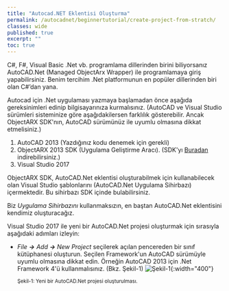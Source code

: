 ```yaml
---
title: "Autocad.NET Eklentisi Oluşturma"
permalink: /autocadnet/beginnertutorial/create-project-from-stratch/
classes: wide
published: true
excerpt: ""
toc: true
---
```


C#, F#, Visual Basic .Net vb. programlama dillerinden birini biliyorsanız AutoCAD.Net (Managed ObjectArx Wrapper) ile programlamaya giriş yapabilirsiniz. Benim tercihim .Net platformunun en popüler dillerinden biri olan C#’dan yana.

Autocad için .Net uygulaması yazmaya başlamadan önce aşağıda gereksinimleri edinip bilgisayarınıza kurmalısınız. (AutoCAD ve Visual Studio sürümleri sisteminize göre aşağıdakilersen farklılık gösterebilir. Ancak ObjectARX SDK'nın, AutoCAD sürümünüz ile uyumlu olmasına dikkat etmelisiniz.)

1. AutoCAD 2013 (Yazdığınız kodu denemek için gerekli)
2. ObjectARX 2013 SDK (Uygulama Geliştirme Aracı). (SDK'yı [Buradan](https://www.autodesk.com/developer-network/platform-technologies/autocad/objectarx) indirebilirsiniz.)
4. Visual Studio 2017

ObjectARX SDK, AutoCAD.Net eklentisi oluşturabilmek için kullanabilecek olan Visual Studio şablonlarını (AutoCAD.Net  Uygulama Sihirbazı) içermektedir. Bu sihirbazı SDK içinde bulabilirsiniz. 

Biz *Uygulama Sihirbazını* kullanmaksızın, en baştan AutoCAD.Net eklentisini kendimiz oluşturacağız. 

Visual Studio 2017 ile yeni bir AutoCAD.Net projesi oluşturmak için sırasıyla aşağıdaki adımları izleyin:

- *File **→** Add **→** New Project* seçilerek açılan pencereden bir sınıf kütüphanesi oluşturun. Seçilen Framework'un AutoCAD sürümüyle uyumlu olmasına dikkat edin. Örneğin AutoCAD 2013 için .Net Framework 4'ü kullanmalısınız. (Bkz. Şekil-1)
	![Şekil-1](https://eykaraduman.github.io/assets/images/add-new-project.png "Şekil-1"){:width="400"}

	<sub>Şekil-1: Yeni bir AutoCAD.Net projesi oluşturulması.</sub>

